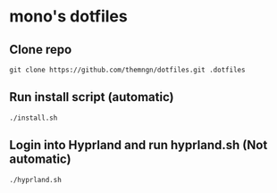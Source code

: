 # mono's dotfiles

## Clone repo
```
git clone https://github.com/themngn/dotfiles.git .dotfiles
```

## Run install script (automatic)

```
./install.sh
```

## Login into Hyprland and run hyprland.sh (Not automatic)

```
./hyprland.sh
```
